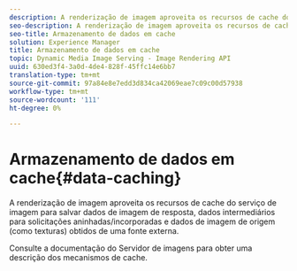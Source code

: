 ```yaml
---
description: A renderização de imagem aproveita os recursos de cache do serviço de imagem para salvar dados de imagem de resposta, dados intermediários para solicitações aninhadas/incorporadas e dados de imagem de origem (como texturas) obtidos de uma fonte externa.
seo-description: A renderização de imagem aproveita os recursos de cache do serviço de imagem para salvar dados de imagem de resposta, dados intermediários para solicitações aninhadas/incorporadas e dados de imagem de origem (como texturas) obtidos de uma fonte externa.
seo-title: Armazenamento de dados em cache
solution: Experience Manager
title: Armazenamento de dados em cache
topic: Dynamic Media Image Serving - Image Rendering API
uuid: 630ed3f4-3a0d-4de4-828f-45ffc14e6bb7
translation-type: tm+mt
source-git-commit: 97a84e8e7edd3d834ca42069eae7c09c00d57938
workflow-type: tm+mt
source-wordcount: '111'
ht-degree: 0%

---
```



# Armazenamento de dados em cache{#data-caching}

A renderização de imagem aproveita os recursos de cache do serviço de imagem para salvar dados de imagem de resposta, dados intermediários para solicitações aninhadas/incorporadas e dados de imagem de origem (como texturas) obtidos de uma fonte externa.

Consulte a documentação do Servidor de imagens para obter uma descrição dos mecanismos de cache.
